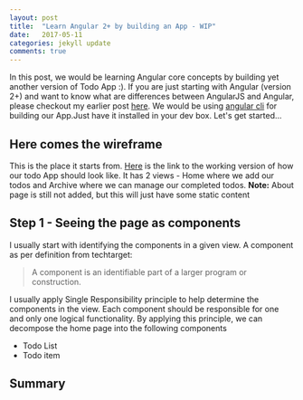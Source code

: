 ```yaml
---
layout: post
title:  "Learn Angular 2+ by building an App - WIP"
date:   2017-05-11
categories: jekyll update
comments: true
---
```


In this post, we would be learning Angular core concepts by building yet another version of Todo App :). If you are just starting with Angular (version 2+) and want to know what are differences between AngularJS and Angular, please checkout my earlier post [here][angularjsVsAngular].
We would be using [angular cli][angular-cli] for building our App.Just have it installed in your dev box.
Let's get started...

## Here comes the wireframe
This is the place it starts from. [Here][todo-app-link] is the link to the working version  of how our todo App should look like. It has 2 views - Home where we add our todos and Archive where we can manage our completed todos. **Note:** About page is still not added, but this will just have some static content 

## Step 1 - Seeing the page as components
I usually start with identifying the components in a given view. A component as per definition from techtarget: 
> A component is an identifiable part of a larger program or construction.

I usually apply Single Responsibility principle to help determine the components in the view. Each component should be responsible for one and only one logical functionality. By applying this principle, we can decompose the home page into the following components
  * Todo List
  * Todo item


## Summary




[angularjsVsAngular]: http://sundarcodes.in/2017/03/28/difference-between-angular1-and-ang2.html
[angular-cli]: https://cli.angular.io/
[todo-app-link]: https://sundarcodes.github.io/Angular-Training